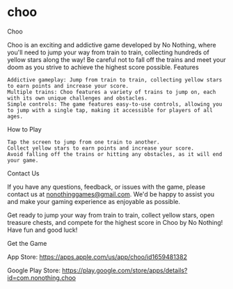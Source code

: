 # choo
Choo

Choo is an exciting and addictive game developed by No Nothing, where you'll need to jump your way from train to train, collecting hundreds of yellow stars along the way! Be careful not to fall off the trains and meet your doom as you strive to achieve the highest score possible.
Features

    Addictive gameplay: Jump from train to train, collecting yellow stars to earn points and increase your score.
    Multiple trains: Choo features a variety of trains to jump on, each with its own unique challenges and obstacles.
    Simple controls: The game features easy-to-use controls, allowing you to jump with a single tap, making it accessible for players of all ages.

How to Play

    Tap the screen to jump from one train to another.
    Collect yellow stars to earn points and increase your score.
    Avoid falling off the trains or hitting any obstacles, as it will end your game.

Contact Us

If you have any questions, feedback, or issues with the game, please contact us at nonothinggames@gmail.com. We'd be happy to assist you and make your gaming experience as enjoyable as possible.

Get ready to jump your way from train to train, collect yellow stars, open treasure chests, and compete for the highest score in Choo by No Nothing! Have fun and good luck!

Get the Game

App Store: https://apps.apple.com/us/app/choo/id1659481382

Google Play Store: https://play.google.com/store/apps/details?id=com.nonothing.choo
